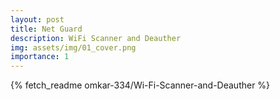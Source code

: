 ```yaml
---
layout: post
title: Net Guard
description: WiFi Scanner and Deauther
img: assets/img/01_cover.png
importance: 1
---
```


{% fetch_readme omkar-334/Wi-Fi-Scanner-and-Deauther %}